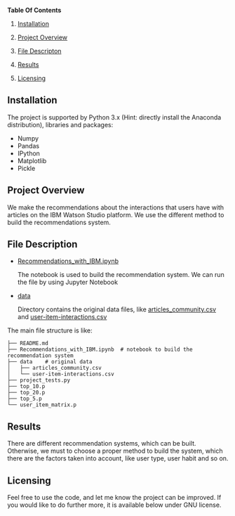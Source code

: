 **Table Of Contents**

1. [Installation](#installation)
2. [Project Overview](#project)

3. [File Descripton](#file)
4. [Results](#results)

5. [Licensing](#licensing)

## Installation<a id="installation"></a>

The project is supported by Python 3.x (Hint: directly install the Anaconda distribution), libraries and packages:

* Numpy
* Pandas
* IPython
* Matplotlib
* Pickle

## Project Overview<a id="project"></a>

We make the recommendations about the interactions that users have with articles on the IBM Watson Studio platform. We use the different method to build the recommendations system.

## File Description<a id="file"></a>

- [Recommendations_with_IBM.ipynb](Recommendations_with_IBM.ipynb)

  The notebook is used to build the recommendation system. We can run the file by using Jupyter Notebook

- [data](./data)

  Directory contains the original data files, like [articles_community.csv](data/articles_community.csv) and [user-item-interactions.csv](data/user-item-interactions.csv) 

The main file structure is like:

```
├── README.md
├── Recommendations_with_IBM.ipynb	# notebook to build the recommendation system
├── data	# original data
│   ├── articles_community.csv
│   └── user-item-interactions.csv
├── project_tests.py
├── top_10.p
├── top_20.p
├── top_5.p
└── user_item_matrix.p
```

## Results <a id="results"></a>

There are different recommendation systems, which can be built. Otherwise, we must to choose a proper method to build the system, which there are the factors taken into account, like user type, user habit and so on.

## Licensing<a id="licensing"></a>

Feel free to use the code, and let me know the project can be improved. If you  would like to do further more, it is available below under GNU license.